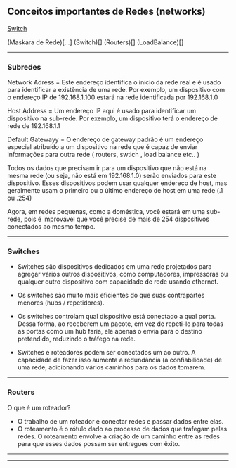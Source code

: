 ## Conceitos importantes de Redes (networks)

[Switch](#Switches)

(Maskara de Rede)[...]
(Switch)[]
(Routers)[]
(LoadBalance)[]


---

### Subredes

Network Adress = Este endereço identifica o início da rede real e é usado para identificar a existência de uma rede.
Por exemplo, um dispositivo com o endereço IP de 192.168.1.100 estará na rede identificada por 192.168.1.0

Host Address = Um endereço IP aqui é usado para identificar um dispositivo na sub-rede. 
Por exemplo, um dispositivo terá o endereço de rede de 192.168.1.1

Default Gatewayy = O endereço de gateway padrão é um endereço especial atribuído a um dispositivo na rede que é capaz de enviar informações para outra rede
( routers, swtich , load balance etc.. )


Todos os dados que precisam ir para um dispositivo que não está na mesma rede (ou seja, não está em 192.168.1.0) serão enviados para este dispositivo. 
Esses dispositivos podem usar qualquer endereço de host, mas geralmente usam o primeiro ou o último endereço de host em uma rede (.1 ou .254)

Agora, em redes pequenas, como a doméstica, você estará em uma sub-rede, pois é improvável que você precise de mais de 254 dispositivos conectados ao mesmo tempo.


---

### Switches


- Switches são dispositivos dedicados em uma rede projetados para agregar vários outros dispositivos, 
como computadores, impressoras ou qualquer outro dispositivo com capacidade de rede usando ethernet.


- Os switches são muito mais eficientes do que suas contrapartes menores (hubs / repetidores). 

- Os switches controlam qual dispositivo está conectado a qual porta. Dessa forma, ao receberem um pacote, 
em vez de repeti-lo para todas as portas como um hub faria, ele apenas o envia para o destino pretendido, reduzindo o tráfego na rede.

- Switches e roteadores podem ser conectados um ao outro. 
A capacidade de fazer isso aumenta a redundância (a confiabilidade) de uma rede, adicionando vários caminhos para os dados tomarem.

---

### Routers


 O que é um roteador?
- O trabalho de um roteador é conectar redes e passar dados entre elas.
- O roteamento é o rótulo dado ao processo de dados que trafegam pelas redes. 
O roteamento envolve a criação de um caminho entre as redes para que esses dados possam ser entregues com êxito.

---



---


